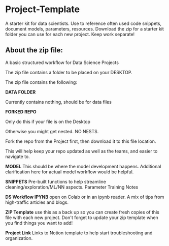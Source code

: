 # Project-Template

A starter kit for data scientists. Use to reference often used code snippets, document models, parameters, resources. Download the zip for a starter kit folder you can use for each new project. Keep work separate!



## About the zip file: 
A basic structured workflow for Data Science Projects


The zip file contains a folder to be placed on your DESKTOP. 


The zip file contains the following:


**DATA FOLDER**

Currently contains nothing, should be 
for data files

**FORKED REPO**

Only do this if your file is on the Desktop

Otherwise you might get nested. NO NESTS.

Fork the repo from the Project first, then download it to this file location.

This will help keep your repo updated as well as the teams, and easier to navigate to.


**MODEL**
This should be where the model development happens. 
Additional clarification here for actual model workflow would be helpful. 

**SNIPPETS**
Pre-built functions to help streamline cleaning/exploration/ML/NN aspects. 
Parameter Training Notes

**DS Workflow IPYNB** 
open on Colab or in an ipynb reader. A mix of tips from high-traffic articles and blogs.

**ZIP Template** 
use this as a back up so you can create fresh copies of this file with each new project. Don't forget to update your zip template when you find things you want to add!

**Project Link**
Links to Notion template to help start troubleshooting and organization. 
